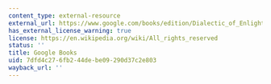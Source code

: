 ```yaml
---
content_type: external-resource
external_url: https://www.google.com/books/edition/Dialectic_of_Enlightenment/lwVjsKcHW7cC?hl=en&gbpv=1
has_external_license_warning: true
license: https://en.wikipedia.org/wiki/All_rights_reserved
status: ''
title: Google Books
uid: 7dfd4c27-6fb2-44de-be09-290d37c2e803
wayback_url: ''
---
```

